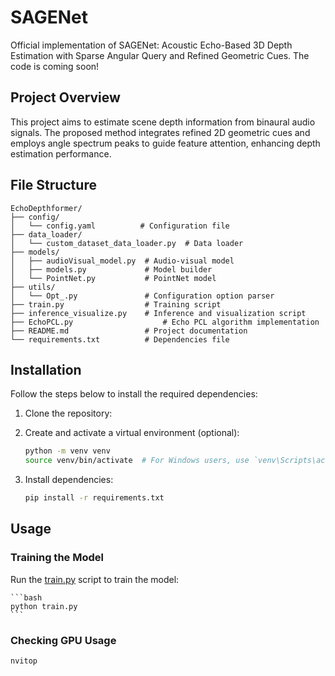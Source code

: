 # SAGENet

Official implementation of SAGENet: Acoustic Echo-Based 3D Depth Estimation with Sparse Angular Query and Refined Geometric Cues.
The code is coming soon!

## Project Overview

This project aims to estimate scene depth information from binaural audio signals. The proposed method integrates refined 2D geometric cues and employs angle spectrum peaks to guide feature attention, enhancing depth estimation performance. 

## File Structure

    EchoDepthformer/
    ├── config/
    │   └── config.yaml          # Configuration file
    ├── data_loader/
    │   └── custom_dataset_data_loader.py  # Data loader
    ├── models/
    │   ├── audioVisual_model.py  # Audio-visual model
    │   ├── models.py             # Model builder
    │   └── PointNet.py           # PointNet model
    ├── utils/
    │   └── Opt_.py               # Configuration option parser
    ├── train.py                  # Training script
    ├── inference_visualize.py    # Inference and visualization script
    ├── EchoPCL.py                    # Echo PCL algorithm implementation
    ├── README.md                 # Project documentation
    └── requirements.txt          # Dependencies file

## Installation

Follow the steps below to install the required dependencies:

1. Clone the repository:

2. Create and activate a virtual environment (optional):

    ```bash
    python -m venv venv
    source venv/bin/activate  # For Windows users, use `venv\Scripts\activate`
    ```

3. Install dependencies:

    ```bash
    pip install -r requirements.txt
    ```

## Usage

### Training the Model

Run the [train.py](http://_vscodecontentref_/3) script to train the model:

    ```bash
    python train.py
    ```

### Checking GPU Usage

    nvitop

